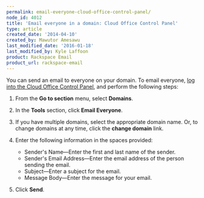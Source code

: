 ```yaml
---
permalink: email-everyone-cloud-office-control-panel/
node_id: 4012
title: 'Email everyone in a domain: Cloud Office Control Panel'
type: article
created_date: '2014-04-10'
created_by: Mawutor Amesawu
last_modified_date: '2016-01-18'
last_modified_by: Kyle Laffoon
product: Rackspace Email
product_url: rackspace-email
---
```


You can send an email to everyone on your domain. To email everyone, [log into the Cloud Office Control Panel](https://cp.rackspace.com), and perform the following steps:

1.  From the **Go to section** menu, select **Domains**.
2.  In the **Tools** section, click **Email Everyone**.
3.  If you have multiple domains, select the appropriate domain name. Or, to change domains at any time, click the **change domain** link.
5.  Enter the following information in the spaces provided:

    -   Sender's Name&mdash;Enter the first and last name of the sender.
    -   Sender's Email Address&mdash;Enter the email address of the person
        sending the email.
    -   Subject&mdash;Enter a subject for the email.
    -   Message Body&mdash;Enter the message for your email.

6.  Click **Send**.
